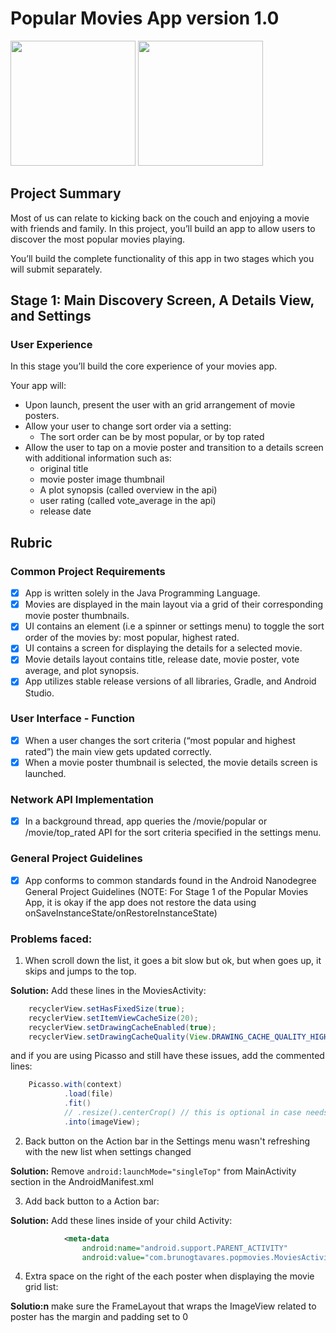 # Popular Movies App version 1.0

<img src="https://cdn.rawgit.com/bruno78/popular-movies-app/5b33a0a7/screenshots/Screen%20Shot%202018-05-28%20at%2011.52.18%20AM.png" width="200"> <img src="https://cdn.rawgit.com/bruno78/popular-movies-app/5b33a0a7/screenshots/Screen%20Shot%202018-05-28%20at%2011.51.41%20AM.png" width="200">

## Project Summary

Most of us can relate to kicking back on the couch and enjoying a movie with friends and family.
In this project, you’ll build an app to allow users to discover the most popular movies playing.


You’ll build the complete functionality of this app in two stages which you will submit separately.

## Stage 1:  Main Discovery Screen, A Details View, and Settings
### User Experience

In this stage you’ll build the core experience of your movies app.


Your app will:

* Upon launch, present the user with an grid arrangement of movie posters.
* Allow your user to change sort order via a setting:
    * The sort order can be by most popular, or by top rated
* Allow the user to tap on a movie poster and transition to a details screen with additional information such as:
    * original title
    * movie poster image thumbnail
    * A plot synopsis (called overview in the api)
    * user rating (called vote_average in the api)
    * release date

## Rubric

### Common Project Requirements

- [x] App is written solely in the Java Programming Language.
- [x] Movies are displayed in the main layout via a grid of their corresponding movie poster thumbnails.
- [x] UI contains an element (i.e a spinner or settings menu) to toggle the sort order of the movies by: most popular, highest rated.
- [x] UI contains a screen for displaying the details for a selected movie.
- [x] Movie details layout contains title, release date, movie poster, vote average, and plot synopsis.
- [x] App utilizes stable release versions of all libraries, Gradle, and Android Studio.

### User Interface - Function

- [x] When a user changes the sort criteria (“most popular and highest rated”) the main view gets updated correctly.
- [x] When a movie poster thumbnail is selected, the movie details screen is launched.

### Network API Implementation

- [x] In a background thread, app queries the /movie/popular or /movie/top_rated API for the sort 
criteria specified in the settings menu.

### General Project Guidelines

- [x] App conforms to common standards found in the Android Nanodegree General Project Guidelines 
(NOTE: For Stage 1 of the Popular Movies App, it is okay if the app does not restore the data using 
onSaveInstanceState/onRestoreInstanceState)

### Problems faced:

1. When scroll down the list, it goes a bit slow but ok, but when goes up, it skips and jumps to the top. 

**Solution:** Add these lines in the MoviesActivity:

```java
    recyclerView.setHasFixedSize(true);
    recyclerView.setItemViewCacheSize(20);
    recyclerView.setDrawingCacheEnabled(true);
    recyclerView.setDrawingCacheQuality(View.DRAWING_CACHE_QUALITY_HIGH);
```

and if you are using Picasso and still have these issues, add the commented lines:

```java
    Picasso.with(context)
            .load(file)
            .fit()
            // .resize().centerCrop() // this is optional in case needs improvement
            .into(imageView);
```

2. Back button on the Action bar in the Settings menu wasn't refreshing with the new list when settings changed

**Solution:** Remove `android:launchMode="singleTop"` from MainActivity section in the AndroidManifest.xml 

3. Add back button to a Action bar:

**Solution:** Add these lines inside of your child Activity:
```xml
            <meta-data
                android:name="android.support.PARENT_ACTIVITY"
                android:value="com.brunogtavares.popmovies.MoviesActivity"/>
```

4. Extra space on the right of the each poster when displaying the movie grid list:

**Solutio:n** make sure the FrameLayout that wraps the ImageView related to poster has the margin
and padding set to 0

